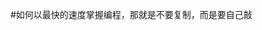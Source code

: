 #如何以最快的速度掌握编程，那就是不要复制，而是要自己敲


<!-- # 要执行INSERT、UPDATE、DELETE语句，可以定义一个通用的execute()函数，
# 因为这3种SQL的执行都需要相同的参数，以及返回一个整数表示影响的行数：
# execute()函数和select()函数所不同的是，cursor对象不返回结果集，
# 而是通过rowcount返回结果数。

# async def select(sql, args, size=None):
#     log(sql, args)
#     global __pool
#     async with __pool.get() as conn:
#         async with conn.cursor(aiomysql.DictCursor) as cur:
#             await cur.execute(sql.replace('?', '%s'), args or ())
#             if size:
#                 rs = await cur.fetchmany(size)
#             else:
#                 rs = await cur.fetchall()
#         logging.info('rows returned: %s' % len(rs))
#         return rs

# async def execute(sql, args, autocommit=True):
#     log(sql)
#     async with __pool.get() as conn:
#         if not autocommit:
#             await conn.begin()
#         try:
#             async with conn.cursor(aiomysql.DictCursor) as cur:
#                 await cur.execute(sql.replace('?', '%s'), args)
#                 affected = cur.rowcount
#             if not autocommit:
#                 await conn.commit()
#         except BaseException as e:
#             if not autocommit:
#                 await conn.rollback()
#             raise
#         return affected

# def person(name, age, *, city, job):
#     pass
# >>> person('jack',23)
# Traceback (most recent call last):
#   File "<pyshell#147>", line 1, in <module>
#     person('jack',23)
# TypeError: person() missing 2 required keyword-only arguments: 'city' and 'job'


# The Signature object represents the call signature of
#  a callable object and its return annotation. 
#  To retrieve a Signature object, use the signature() function.
# inspect.signature(callable, *, follow_wrapped=True) 
# Return a Signature object for the given callable:
# >>> from inspect import signature
# >>> def foo(a, *, b:int, **kwargs):
# ...     pass
# >>> sig = signature(foo)
# >>> str(sig)
# '(a, *, b:int, **kwargs)'
# >>> str(sig.parameters['b'])
# 'b:int'
# >>> sig.parameters['b'].annotation
# <class 'int'>

# getattr(object, name[, default]) 
# Return the value of the named attribute of object. 
# name must be a string. If the string is the name of 
# one of the object’s attributes, the result is the value of 
# that attribute. For example, getattr(x, 'foobar') is equivalent 
# to x.foobar. If the named attribute does not exist, default is 
# returned if provided, otherwise AttributeError is raised.
# 
#  callable(object) 
# Return True if the object argument appears callable, 
# False if not. If this returns true, it is still possible
#  that a call fails, but if it is false, calling object will
#   never succeed. Note that classes are callable (calling a 
#     class returns a new instance); instances are callable if 
#   their class has a __call__() method.
#   
#   @post('/api/blogs')
# def api_create_blog(request, *, name, summary, content):
#     check_admin(request)
#     if not name or not name.strip():
#         raise APIValueError('name', 'name cannot be empty.')
#     if not summary or not summary.strip():
#         raise APIValueError('summary', 'summary cannot be empty.')
#     if not content or not content.strip():
#         raise APIValueError('content', 'content cannot be empty.')
#     blog = Blog(user_id=request.__user__.id, user_name=request.__user__.name, user_image=request.__user__.image, name=name.strip(), summary=summary.strip(), content=content.strip())
#     yield from blog.save()
#     return blog
# name is request,
# POSITIONAL_OR_KEYWORD
# name is name,
# KEYWORD_ONLY
# name is summary,
# KEYWORD_ONLY
# name is content,
# KEYWORD_ONLY
 -->

<!-- # 为了简化，Python还允许用r''表示''内部的字符串默认不转义，可以自己试试： -->
